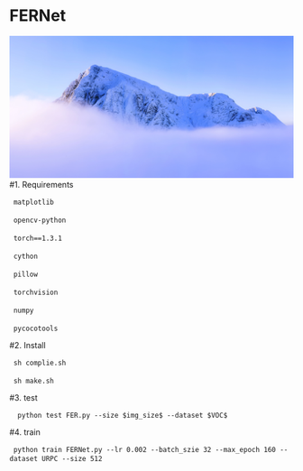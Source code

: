 # FERNet

![image](https://github.com/FishInWater-1999/GithubUseTest/blob/master/bac_3.jpg)
#1. Requirements

     matplotlib
   
     opencv-python
   
     torch==1.3.1
   
     cython
   
     pillow
   
     torchvision
   
     numpy
   
     pycocotools
   
#2. Install

     sh complie.sh
   
     sh make.sh
 
 #3. test
 
      python test FER.py --size $img_size$ --dataset $VOC$ 
      
 #4. train
 
     python train FERNet.py --lr 0.002 --batch_szie 32 --max_epoch 160 --dataset URPC --size 512
